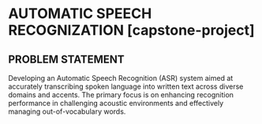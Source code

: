 # AUTOMATIC SPEECH RECOGNIZATION [capstone-project]

## PROBLEM STATEMENT
Developing an Automatic Speech Recognition (ASR) system aimed at accurately transcribing spoken language into written text
across diverse domains and accents. The primary focus is on enhancing recognition performance in challenging acoustic
environments and effectively managing out-of-vocabulary words.
